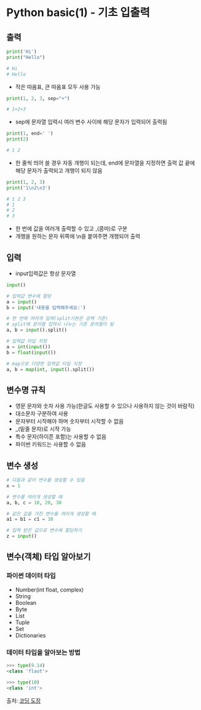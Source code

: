 # Python basic(1) - 기초 입출력

## 출력

```python
print('Hi')
print("Hello")

# Hi
# Hello
```

- 작은 따옴표, 큰 따옴표 모두 사용 가능

```python
print(1, 2, 3, sep="+")

# 1+2+3
```

- sep에 문자열 입력시 여러 변수 사이에 해당 문자가 입력되어 출력됨

```python
print(1, end=' ')
print(2)

# 1 2
```

- 한 줄씩 띄어 쓸 경우 자동 개행이 되는데, end에 문자열을 지정하면 출력 값 끝에 해당 문자가 출력되고 개행이 되지 않음

```python
print(1, 2, 3)
print('1\n2\n3')

# 1 2 3
# 1
# 2
# 3
```

- 한 번에 값을 여러개 출력할 수 있고 ,(콤마)로 구분
- 개행을 원하는 문자 뒤쪽에 \n을 붙여주면 개행되어 출력

## 입력

- input입력값은 항상 문자열

```python
input()

# 입력값 변수에 할당
a = input()
b = input('내용을 입력해주세요:')

# 한 번에 여러개 입력(split기본은 공백 기준)
# split에 문자열 입력시 나누는 기준 문자열이 됨
a, b = input().split()

# 입력값 타입 지정
a = int(input())
b = float(input())

# map으로 다양한 입력값 타입 지정
a, b = map(int, input().split())
```

## 변수명 규칙

- 영문 문자와 숫자 사용 가능(한글도 사용할 수 있으나 사용하지 않는 것이 바람직)
- 대소문자 구분하여 사용
- 문자부터 시작해야 하며 숫자부터 시작할 수 없음
- _(밑줄 문자)로 시작 가능
- 특수 문자(하이픈 포함)는 사용할 수 없음
- 파이썬 키워드는 사용할 수 없음

## 변수 생성

```python
# 다음과 같이 변수를 생성할 수 있음
x = 1

# 변수를 여러개 생성할 때
a, b, c = 10, 20, 30

# 같은 값을 가진 변수를 여러개 생성할 때
a1 = b1 = c1 = 10

# 입력 받은 값으로 변수에 할당하기
z = input()
```

## 변수(객체) 타입 알아보기

### 파이썬 데이터 타입

- Number(int float, complex)
- String
- Boolean
- Byte
- List
- Tuple
- Set
- Dictionaries

### 데이터 타입을 알아보는 방법

```python
>>> type(9.14)
<class 'flaot'>

>>> type(10)
<class 'int'>
```



출처: [코딩 도장](https://dojang.io/course/view.php?id=7)

